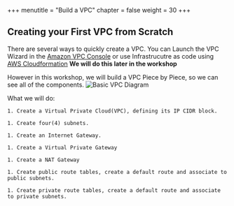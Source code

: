 +++
menutitle = "Build a VPC"
chapter = false
weight = 30
+++

## Creating your First VPC from Scratch

There are several ways to quickly create a VPC. You can Launch the VPC Wizard in the [Amazon VPC Console](https://aws.amazon.com/getting-started/) or use Infrastrucutre as code using [AWS Cloudformation](https://aws.amazon.com/cloudformation/) **We will do this later in the workshop**

However in this workshop, we will build a VPC Piece by Piece, so we can see all of the components.
![Basic VPC Diagram](images/vpc_intro_complete_diagram.png)

What we will do:

    1. Create a Virtual Private Cloud(VPC), defining its IP CIDR block.

    1. Create four(4) subnets.

    1. Create an Internet Gateway.

    1. Create a Virtual Private Gateway

    1. Create a NAT Gateway

    1. Create public route tables, create a default route and associate to public subnets.

    1. Create private route tables, create a default route and associate to private subnets.

